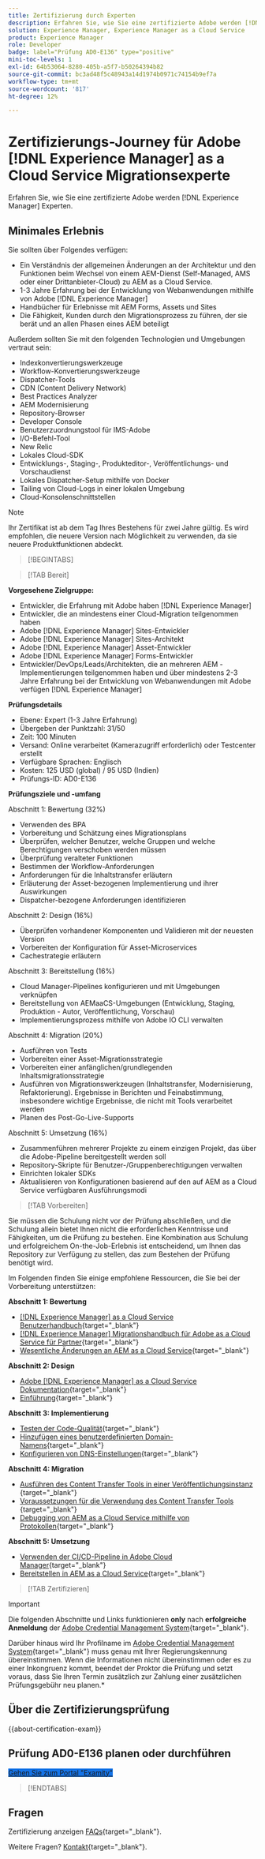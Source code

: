 ```yaml
---
title: Zertifizierung durch Experten
description: Erfahren Sie, wie Sie eine zertifizierte Adobe werden [!DNL Experience Manager] Experten.
solution: Experience Manager, Experience Manager as a Cloud Service
product: Experience Manager
role: Developer
badge: label="Prüfung AD0-E136" type="positive"
mini-toc-levels: 1
exl-id: 64b53064-8280-405b-a5f7-b50264394b82
source-git-commit: bc3ad48f5c48943a14d1974b0971c74154b9ef7a
workflow-type: tm+mt
source-wordcount: '817'
ht-degree: 12%

---
```


# Zertifizierungs-Journey für Adobe [!DNL Experience Manager] as a Cloud Service Migrationsexperte

Erfahren Sie, wie Sie eine zertifizierte Adobe werden [!DNL Experience Manager] Experten.

## Minimales Erlebnis

Sie sollten über Folgendes verfügen:

* Ein Verständnis der allgemeinen Änderungen an der Architektur und den Funktionen beim Wechsel von einem AEM-Dienst (Self-Managed, AMS oder einer Drittanbieter-Cloud) zu AEM as a Cloud Service.
* 1-3 Jahre Erfahrung bei der Entwicklung von Webanwendungen mithilfe von Adobe [!DNL Experience Manager]
* Handbücher für Erlebnisse mit AEM Forms, Assets und Sites
* Die Fähigkeit, Kunden durch den Migrationsprozess zu führen, der sie berät und an allen Phasen eines AEM beteiligt

Außerdem sollten Sie mit den folgenden Technologien und Umgebungen vertraut sein:

* Indexkonvertierungswerkzeuge
* Workflow-Konvertierungswerkzeuge
* Dispatcher-Tools
* CDN (Content Delivery Network)
* Best Practices Analyzer
* AEM Modernisierung
* Repository-Browser
* Developer Console
* Benutzerzuordnungstool für IMS-Adobe
* I/O-Befehl-Tool
* New Relic
* Lokales Cloud-SDK
* Entwicklungs-, Staging-, Produkteditor-, Veröffentlichungs- und Vorschaudienst
* Lokales Dispatcher-Setup mithilfe von Docker
* Tailing von Cloud-Logs in einer lokalen Umgebung
* Cloud-Konsolenschnittstellen

>[!NOTE]
>
>Ihr Zertifikat ist ab dem Tag Ihres Bestehens für zwei Jahre gültig. Es wird empfohlen, die neuere Version nach Möglichkeit zu verwenden, da sie neuere Produktfunktionen abdeckt.

>[!BEGINTABS]

>[!TAB Bereit]

**Vorgesehene Zielgruppe:**

* Entwickler, die Erfahrung mit Adobe haben [!DNL Experience Manager]
* Entwickler, die an mindestens einer Cloud-Migration teilgenommen haben
* Adobe [!DNL Experience Manager] Sites-Entwickler
* Adobe [!DNL Experience Manager] Sites-Architekt
* Adobe [!DNL Experience Manager] Asset-Entwickler
* Adobe [!DNL Experience Manager] Forms-Entwickler
* Entwickler/DevOps/Leads/Architekten, die an mehreren AEM -Implementierungen teilgenommen haben und über mindestens 2-3 Jahre Erfahrung bei der Entwicklung von Webanwendungen mit Adobe verfügen [!DNL Experience Manager]

**Prüfungsdetails**

* Ebene: Expert (1-3 Jahre Erfahrung)
* Übergeben der Punktzahl: 31/50
* Zeit: 100 Minuten
* Versand: Online verarbeitet (Kamerazugriff erforderlich) oder Testcenter erstellt
* Verfügbare Sprachen: Englisch
* Kosten: 125 USD (global) / 95 USD (Indien)
* Prüfungs-ID: AD0-E136

**Prüfungsziele und -umfang**

Abschnitt 1: Bewertung (32%)

* Verwenden des BPA
* Vorbereitung und Schätzung eines Migrationsplans
* Überprüfen, welcher Benutzer, welche Gruppen und welche Berechtigungen verschoben werden müssen
* Überprüfung veralteter Funktionen
* Bestimmen der Workflow-Anforderungen
* Anforderungen für die Inhaltstransfer erläutern
* Erläuterung der Asset-bezogenen Implementierung und ihrer Auswirkungen
* Dispatcher-bezogene Anforderungen identifizieren

Abschnitt 2: Design (16%)

* Überprüfen vorhandener Komponenten und Validieren mit der neuesten Version
* Vorbereiten der Konfiguration für Asset-Microservices
* Cachestrategie erläutern

Abschnitt 3: Bereitstellung (16%)

* Cloud Manager-Pipelines konfigurieren und mit Umgebungen verknüpfen
* Bereitstellung von AEMaaCS-Umgebungen (Entwicklung, Staging, Produktion - Autor, Veröffentlichung, Vorschau)
* Implementierungsprozess mithilfe von Adobe IO CLI verwalten

Abschnitt 4: Migration (20%)

* Ausführen von Tests
* Vorbereiten einer Asset-Migrationsstrategie
* Vorbereiten einer anfänglichen/grundlegenden Inhaltsmigrationsstrategie
* Ausführen von Migrationswerkzeugen (Inhaltstransfer, Modernisierung, Refaktorierung). Ergebnisse in Berichten und Feinabstimmung, insbesondere wichtige Ergebnisse, die nicht mit Tools verarbeitet werden
* Planen des Post-Go-Live-Supports

Abschnitt 5: Umsetzung (16%)

* Zusammenführen mehrerer Projekte zu einem einzigen Projekt, das über die Adobe-Pipeline bereitgestellt werden soll
* Repository-Skripte für Benutzer-/Gruppenberechtigungen verwalten
* Einrichten lokaler SDKs
* Aktualisieren von Konfigurationen basierend auf den auf AEM as a Cloud Service verfügbaren Ausführungsmodi

>[!TAB Vorbereiten]

Sie müssen die Schulung nicht vor der Prüfung abschließen, und die Schulung allein bietet Ihnen nicht die erforderlichen Kenntnisse und Fähigkeiten, um die Prüfung zu bestehen. Eine Kombination aus Schulung und erfolgreichem On-the-Job-Erlebnis ist entscheidend, um Ihnen das Repository zur Verfügung zu stellen, das zum Bestehen der Prüfung benötigt wird.

Im Folgenden finden Sie einige empfohlene Ressourcen, die Sie bei der Vorbereitung unterstützen:

**Abschnitt 1: Bewertung**


* [[!DNL Experience Manager] as a Cloud Service Benutzerhandbuch](https://experienceleague.adobe.com/docs/experience-manager-cloud-service/content/home.html?lang=de){target="_blank"}
* [ [!DNL Experience Manager] Migrationshandbuch für Adobe as a Cloud Service für Partner](https://experienceleague.adobe.com/docs/experience-manager-cloud-service/content/migration-journey/getting-started-partners.html){target="_blank"}
* [Wesentliche Änderungen an AEM as a Cloud Service](https://experienceleague.adobe.com/docs/experience-manager-cloud-service/content/release-notes/aem-cloud-changes.html?lang=de){target="_blank"}

**Abschnitt 2: Design**

* [Adobe [!DNL Experience Manager] as a Cloud Service Dokumentation](https://experienceleague.adobe.com/docs/experience-manager-cloud-service.html?lang=de){target="_blank"}
* [Einführung](https://experienceleague.adobe.com/docs/experience-manager-cloud-service/content/implementing/content-delivery/caching.html?lang=de){target="_blank"}

**Abschnitt 3: Implementierung**

* [Testen der Code-Qualität](https://experienceleague.adobe.com/docs/experience-manager-cloud-service/content/implementing/using-cloud-manager/test-results/code-quality-testing.html){target="_blank"}
* [Hinzufügen eines benutzerdefinierten Domain-Namens](https://experienceleague.adobe.com/docs/experience-manager-cloud-service/content/implementing/using-cloud-manager/custom-domain-names/add-custom-domain-name.html){target="_blank"}
* [Konfigurieren von DNS-Einstellungen](https://experienceleague.adobe.com/docs/experience-manager-cloud-service/content/implementing/using-cloud-manager/custom-domain-names/configure-dns-settings.html){target="_blank"}

**Abschnitt 4: Migration**

* [Ausführen des Content Transfer Tools in einer Veröffentlichungsinstanz  ](https://experienceleague.adobe.com/docs/experience-manager-cloud-service/content/migration-journey/cloud-migration/content-transfer-tool/running-content-transfer-tool-publish-instance.html){target="_blank"}
* [Voraussetzungen für die Verwendung des Content Transfer Tools  ](https://experienceleague.adobe.com/docs/experience-manager-cloud-service/content/migration-journey/cloud-migration/content-transfer-tool/prerequisites-content-transfer-tool.html){target="_blank"}
* [Debugging von AEM as a Cloud Service mithilfe von Protokollen](https://experienceleague.adobe.com/docs/experience-manager-learn/cloud-service/debugging/debugging-aem-as-a-cloud-service/logs.html?lang=de){target="_blank"}

**Abschnitt 5: Umsetzung**

* [Verwenden der CI/CD-Pipeline in Adobe Cloud Manager](https://experienceleague.adobe.com/docs/experience-manager-learn/foundation/cloud-manager/use-the-cicd-pipeline-in-cloud-manager-for-aem.html){target="_blank"}
* [Bereitstellen in AEM as a Cloud Service](https://experienceleague.adobe.com/docs/experience-manager-cloud-service/content/implementing/deploying/overview.html?lang=de){target="_blank"}

>[!TAB Zertifizieren]

>[!IMPORTANT]
>
>Die folgenden Abschnitte und Links funktionieren **only**  nach **erfolgreiche Anmeldung** der [Adobe Credential Management System](https://www.certmetrics.com/adobe){target="_blank"}.
>
>Darüber hinaus wird Ihr Profilname im [Adobe Credential Management System](https://www.certmetrics.com/adobe){target="_blank"} muss genau mit Ihrer Regierungskennung übereinstimmen. Wenn die Informationen nicht übereinstimmen oder es zu einer Inkongruenz kommt, beendet der Proktor die Prüfung und setzt voraus, dass Sie Ihren Termin zusätzlich zur Zahlung einer zusätzlichen Prüfungsgebühr neu planen.*



## Über die Zertifizierungsprüfung

{{about-certification-exam}}

## Prüfung AD0-E136 planen oder durchführen

<a href="https://www.certmetrics.com/adobe/candidate/examity_sso.aspx?eid=AD0-E136" target="_blank" class="spectrum-Button spectrum-Button--fill spectrum-Button--accent spectrum-Button--sizeM is-margin-bottom-big-big at-element-click-tracking" style="background-color:#1473E6">

<span class="spectrum-Button-label has-no-wrap">
   Gehen Sie zum Portal "Examity"
</span>
</a>

>[!ENDTABS]

## Fragen

Zertifizierung anzeigen [FAQs](https://experienceleague.adobe.com/docs/certification/certification/faq.html){target="_blank"}.

Weitere Fragen? [Kontakt](mailto:certif@adobe.com){target="_blank"}.
